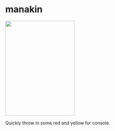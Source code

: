 # manakin

<img width="218" height="298" src="https://s31.postimg.org/y3s1ucqor/manakin.jpg">

Quickly throw in some red and yellow for console.


